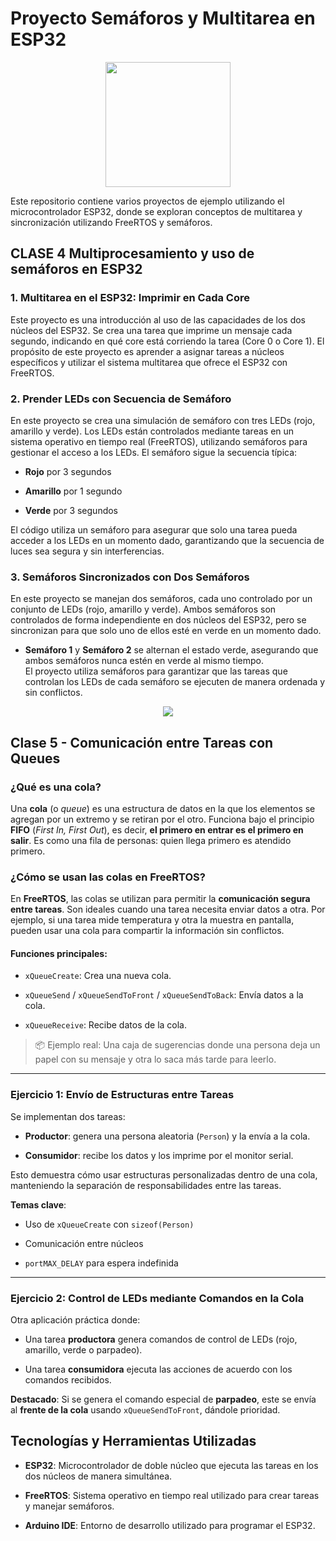 # Proyecto Semáforos y Multitarea en ESP32

<p align="center">
    <img width="200" src="https://joy-it.net/files/files/Produkte/SBC-NodeMCU-ESP32/SBC-NodeMCU-ESP32-01.png">
</p>

Este repositorio contiene varios proyectos de ejemplo utilizando el microcontrolador ESP32, donde se exploran conceptos de multitarea y sincronización utilizando FreeRTOS y semáforos.

## CLASE 4 Multiprocesamiento y uso de semáforos en ESP32

### 1. **Multitarea en el ESP32: Imprimir en Cada Core**

Este proyecto es una introducción al uso de las capacidades de los dos núcleos del ESP32. Se crea una tarea que imprime un mensaje cada segundo, indicando en qué core está corriendo la tarea (Core 0 o Core 1). El propósito de este proyecto es aprender a asignar tareas a núcleos específicos y utilizar el sistema multitarea que ofrece el ESP32 con FreeRTOS.

### 2. **Prender LEDs con Secuencia de Semáforo**

En este proyecto se crea una simulación de semáforo con tres LEDs (rojo, amarillo y verde). Los LEDs están controlados mediante tareas en un sistema operativo en tiempo real (FreeRTOS), utilizando semáforos para gestionar el acceso a los LEDs. El semáforo sigue la secuencia típica:

-   **Rojo** por 3 segundos
    
-   **Amarillo** por 1 segundo
    
-   **Verde** por 3 segundos
    

El código utiliza un semáforo para asegurar que solo una tarea pueda acceder a los LEDs en un momento dado, garantizando que la secuencia de luces sea segura y sin interferencias.


### 3. **Semáforos Sincronizados con Dos Semáforos**

En este proyecto se manejan dos semáforos, cada uno controlado por un conjunto de LEDs (rojo, amarillo y verde). Ambos semáforos son controlados de forma independiente en dos núcleos del ESP32, pero se sincronizan para que solo uno de ellos esté en verde en un momento dado.

-   **Semáforo 1** y **Semáforo 2** se alternan el estado verde, asegurando que ambos semáforos nunca estén en verde al mismo tiempo.  
    El proyecto utiliza semáforos para garantizar que las tareas que controlan los LEDs de cada semáforo se ejecuten de manera ordenada y sin conflictos.

  <p align="center">
  <img src="imgs/gif.gif" />
</p>


## Clase 5 - Comunicación entre Tareas con Queues

### ¿Qué es una cola?

Una **cola** (o _queue_) es una estructura de datos en la que los elementos se agregan por un extremo y se retiran por el otro. Funciona bajo el principio **FIFO** (_First In, First Out_), es decir, **el primero en entrar es el primero en salir**. Es como una fila de personas: quien llega primero es atendido primero.

### ¿Cómo se usan las colas en FreeRTOS?

En **FreeRTOS**, las colas se utilizan para permitir la **comunicación segura entre tareas**. Son ideales cuando una tarea necesita enviar datos a otra. Por ejemplo, si una tarea mide temperatura y otra la muestra en pantalla, pueden usar una cola para compartir la información sin conflictos.

#### Funciones principales:

-   `xQueueCreate`: Crea una nueva cola.
    
-   `xQueueSend` / `xQueueSendToFront` / `xQueueSendToBack`: Envía datos a la cola.
    
-   `xQueueReceive`: Recibe datos de la cola.
    

> 📦 Ejemplo real: Una caja de sugerencias donde una persona deja un papel con su mensaje y otra lo saca más tarde para leerlo.

----------

### Ejercicio 1: Envío de Estructuras entre Tareas

Se implementan dos tareas:

-   **Productor**: genera una persona aleatoria (`Person`) y la envía a la cola.
    
-   **Consumidor**: recibe los datos y los imprime por el monitor serial.
    

Esto demuestra cómo usar estructuras personalizadas dentro de una cola, manteniendo la separación de responsabilidades entre las tareas.

**Temas clave**:

-   Uso de `xQueueCreate` con `sizeof(Person)`
    
-   Comunicación entre núcleos
    
-   `portMAX_DELAY` para espera indefinida
    

----------

### Ejercicio 2: Control de LEDs mediante Comandos en la Cola

Otra aplicación práctica donde:

-   Una tarea **productora** genera comandos de control de LEDs (rojo, amarillo, verde o parpadeo).
    
-   Una tarea **consumidora** ejecuta las acciones de acuerdo con los comandos recibidos.
    

**Destacado**: Si se genera el comando especial de **parpadeo**, este se envía al **frente de la cola** usando `xQueueSendToFront`, dándole prioridad.



## Tecnologías y Herramientas Utilizadas

-   **ESP32**: Microcontrolador de doble núcleo que ejecuta las tareas en los dos núcleos de manera simultánea.
    
-   **FreeRTOS**: Sistema operativo en tiempo real utilizado para crear tareas y manejar semáforos.
    
-   **Arduino IDE**: Entorno de desarrollo utilizado para programar el ESP32.
